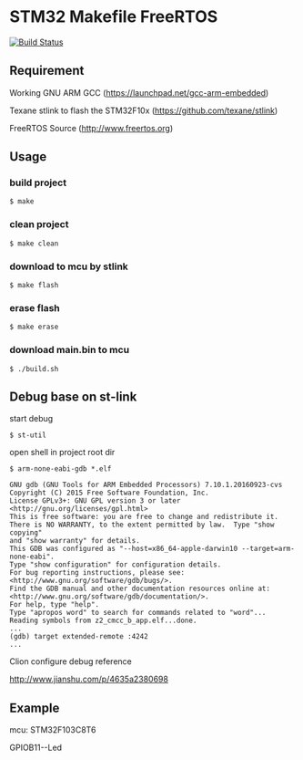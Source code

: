 # STM32 Makefile FreeRTOS

[![Build Status](https://travis-ci.org/runmec/stm32f10x_makefile_freertos.svg?branch=master)](https://travis-ci.org/runmec/stm32f10x_makefile_freertos)

## Requirement

Working GNU ARM GCC (https://launchpad.net/gcc-arm-embedded)

Texane stlink to flash the STM32F10x (https://github.com/texane/stlink)

FreeRTOS Source (http://www.freertos.org)

## Usage

### build project

```
$ make
```

### clean project

```
$ make clean
```

### download to mcu by stlink 
```
$ make flash
```

### erase flash
```
$ make erase
```

### download main.bin to mcu
```
$ ./build.sh
```

## Debug base on st-link

start debug
```
$ st-util
```

open shell in project root dir
```
$ arm-none-eabi-gdb *.elf

GNU gdb (GNU Tools for ARM Embedded Processors) 7.10.1.20160923-cvs
Copyright (C) 2015 Free Software Foundation, Inc.
License GPLv3+: GNU GPL version 3 or later <http://gnu.org/licenses/gpl.html>
This is free software: you are free to change and redistribute it.
There is NO WARRANTY, to the extent permitted by law.  Type "show copying"
and "show warranty" for details.
This GDB was configured as "--host=x86_64-apple-darwin10 --target=arm-none-eabi".
Type "show configuration" for configuration details.
For bug reporting instructions, please see:
<http://www.gnu.org/software/gdb/bugs/>.
Find the GDB manual and other documentation resources online at:
<http://www.gnu.org/software/gdb/documentation/>.
For help, type "help".
Type "apropos word" to search for commands related to "word"...
Reading symbols from z2_cmcc_b_app.elf...done.
...
(gdb) target extended-remote :4242
...
```

Clion configure debug reference

http://www.jianshu.com/p/4635a2380698

## Example

mcu: STM32F103C8T6

GPIOB11--Led

